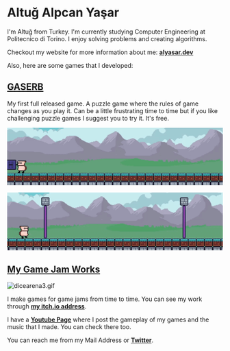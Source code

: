 #

# Altuğ Alpcan Yaşar

I'm Altuğ from Turkey. I'm currently studying Computer Engineering at Politecnico di Torino. I enjoy solving problems and creating algorithms.

Checkout my website for more information about me: **<a href="https://alyasar.dev">alyasar.dev</a>**

Also, here are some games that I developed:

## <a href="https://store.steampowered.com/app/1725990/GASERB">GASERB</a>

My first full released game. A puzzle game where the rules of game changes as you play it. Can be a little frustrating time to time but if you like challenging puzzle games I suggest you to try it. It's free.

![harpoongif.gif](https://github.com/Scienitive/scienitive/blob/main/harpoongif.gif)

![portallers.gif](https://github.com/Scienitive/scienitive/blob/main/portallers.gif)

## [My Game Jam Works](https://scienitive-games.itch.io/)

![dicearena3.gif](https://github.com/Scienitive/scienitive/blob/main/dicearena3.gif)

I make games for game jams from time to time. You can see my work through **<a href="https://scienitive.itch.io">my itch.io address</a>**.

I have a **<a href="https://www.youtube.com/channel/UCLd6u5OLoLwP-pFv9mLiucQ">Youtube Page</a>** where I post the gameplay of my games and the music that I made. You can check there too.

You can reach me from my Mail Address or **[Twitter](https://twitter.com/scienitive)**.
